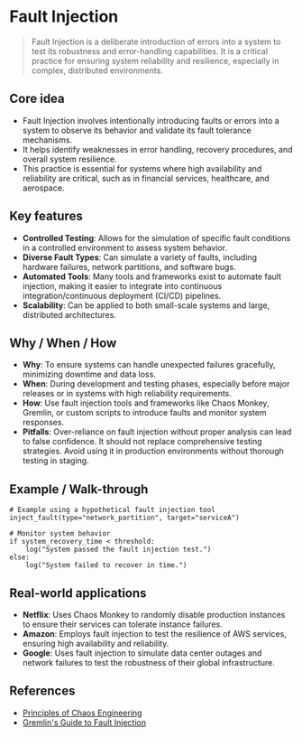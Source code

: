 # Fault Injection

> Fault Injection is a deliberate introduction of errors into a system to test its robustness and error-handling capabilities. It is a critical practice for ensuring system reliability and resilience, especially in complex, distributed environments.

## Core idea
- Fault Injection involves intentionally introducing faults or errors into a system to observe its behavior and validate its fault tolerance mechanisms.
- It helps identify weaknesses in error handling, recovery procedures, and overall system resilience.
- This practice is essential for systems where high availability and reliability are critical, such as in financial services, healthcare, and aerospace.

## Key features
- **Controlled Testing**: Allows for the simulation of specific fault conditions in a controlled environment to assess system behavior.
- **Diverse Fault Types**: Can simulate a variety of faults, including hardware failures, network partitions, and software bugs.
- **Automated Tools**: Many tools and frameworks exist to automate fault injection, making it easier to integrate into continuous integration/continuous deployment (CI/CD) pipelines.
- **Scalability**: Can be applied to both small-scale systems and large, distributed architectures.

## Why / When / How
- **Why**: To ensure systems can handle unexpected failures gracefully, minimizing downtime and data loss.
- **When**: During development and testing phases, especially before major releases or in systems with high reliability requirements.
- **How**: Use fault injection tools and frameworks like Chaos Monkey, Gremlin, or custom scripts to introduce faults and monitor system responses.
- **Pitfalls**: Over-reliance on fault injection without proper analysis can lead to false confidence. It should not replace comprehensive testing strategies. Avoid using it in production environments without thorough testing in staging.

## Example / Walk-through
```pseudo
# Example using a hypothetical fault injection tool
inject_fault(type="network_partition", target="serviceA")

# Monitor system behavior
if system_recovery_time < threshold:
    log("System passed the fault injection test.")
else:
    log("System failed to recover in time.")
```

## Real-world applications
- **Netflix**: Uses Chaos Monkey to randomly disable production instances to ensure their services can tolerate instance failures.
- **Amazon**: Employs fault injection to test the resilience of AWS services, ensuring high availability and reliability.
- **Google**: Uses fault injection to simulate data center outages and network failures to test the robustness of their global infrastructure.

## References
- [Principles of Chaos Engineering](https://principlesofchaos.org/)
- [Gremlin's Guide to Fault Injection](https://www.gremlin.com/chaos-engineering/fault-injection/)